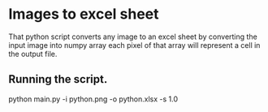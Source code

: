 # Images to excel sheet
That python script converts any image to an excel sheet by converting the input image into numpy array each pixel of that array will represent a cell in the output file.

## Running the script.
python main.py -i python.png -o python.xlsx -s 1.0
